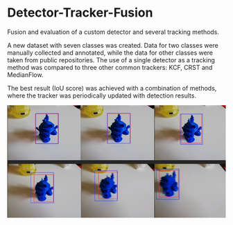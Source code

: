 # Detector-Tracker-Fusion
Fusion and evaluation of a custom detector and several tracking methods.

A new dataset with seven classes was created. Data for two classes were manually collected and annotated, while the data for other classes were taken from public repositories.
The use of a single detector as a tracking method was compared to three other common trackers: KCF, CRST and MedianFlow.

The best result (IoU score) was achieved with a combination of methods, where the tracker was periodically updated with detection results.

<img src="https://github.com/dariomihelcic/Detector-Tracker-Fusion/blob/main/doc/det_tracking_figure.PNG" />
